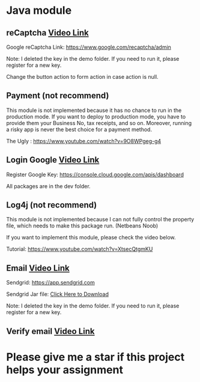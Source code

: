 # Java module

## reCaptcha [Video Link](https://youtu.be/MMCyGZnHgvE)

Google reCaptcha Link: https://www.google.com/recaptcha/admin

Note:
I deleted the key in the demo folder. If you need to run it, please register for a new key.

Change the button action to form action in case action is null.

## Payment (not recommend)

This module is not implemented because it has no chance to run in the
production mode. If you want to deploy to production mode,
you have to provide them your Business No, tax receipts, and so on. Moreover, running a risky app is never the best choice for a payment method.

The Ugly : https://www.youtube.com/watch?v=9O8WPgeg-g4

## Login Google [Video Link](https://youtu.be/bCkGaym6SSQ)

Register Google Key: https://console.cloud.google.com/apis/dashboard

All packages are in the dev folder.

## Log4j (not recommend)

This module is not implemented because I can not fully control the property file, which needs to make this package run. (Netbeans Noob)

If you want to implement this module, please check the video below.

Tutorial: https://www.youtube.com/watch?v=XtsecQtgmKU

## Email [Video Link](https://youtu.be/4YDLckENeRQ)

Sendgrid: https://app.sendgrid.com

Sendgrid Jar file: [Click Here to Download](./dev/send-email/sendgrid-java.jar)

Note: I deleted the key in the demo folder. If you need to run it, please register for a new key.

## Verify email [Video Link](https://youtu.be/1Enj2qEZbxw)

# Please give me a star if this project helps your assignment
